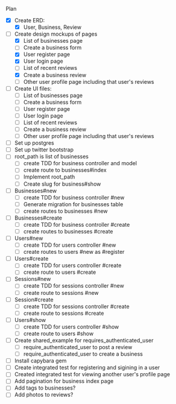 Plan
- [x] Create ERD:
  - [x] User, Business, Review
- [ ] Create design mockups of pages
  - [x] List of businesses page
  - [ ] Create a business form
  - [x] User register page
  - [x] User login page
  - [ ] List of recent reviews
  - [x] Create a business review
  - [ ] Other user profile page including that user's reviews
- [ ] Create UI files:
  - [ ] List of businesses page
  - [ ] Create a business form
  - [ ] User register page
  - [ ] User login page
  - [ ] List of recent reviews
  - [ ] Create a business review
  - [ ] Other user profile page including that user's reviews
- [ ] Set up postgres
- [ ] Set up twitter bootstrap
- [ ] root_path is list of businesses
  - [ ] create TDD for business controller and model
  - [ ] create route to businesses#index
  - [ ] Implement root_path
  - [ ] Create slug for business#show
- [ ] Businesses#new
  - [ ] create TDD for business controller #new
  - [ ] Generate migration for businesses table
  - [ ] create routes to businesses #new
- [ ] Businesses#create
  - [ ] create TDD for business controller #create
  - [ ] create routes to businesses #create
- [ ] Users#new
  - [ ] create TDD for users controller #new
  - [ ] create routes to users #new as #register
- [ ] Users#create
  - [ ] create TDD for users controller #create
  - [ ] create route to users #create
- [ ] Sessions#new
  - [ ] create TDD for sessions controller #new
  - [ ] create route to sessions #new
- [ ] Session#create
  - [ ] create TDD for sessions controller #create
  - [ ] create route to sessions #create
- [ ] Users#show
  - [ ] create TDD for users controller #show
  - [ ] create route to users #show
- [ ] Create shared_example for requires_authenticated_user 
  - [ ] require_authenticated_user to post a review
  - [ ] require_authenticated_user to create a business
- [ ] Install capybara gem
- [ ] Create integrated test for registering and sigining in a user
- [ ] Created integrated test for viewing another user's profile page
- [ ] Add pagination for business index page
- [ ] Add tags to businesses?
- [ ] Add photos to reviews?